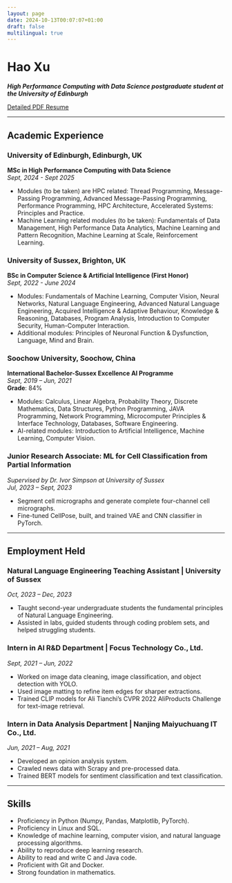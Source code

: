 ```yaml
---
layout: page
date: 2024-10-13T00:07:07+01:00
draft: false
multilingual: true
---
```


# Hao Xu

***High Performance Computing with Data Science postgraduate student at the University of Edinburgh***

[Detailed PDF Resume](/Hao_Xu_CV.pdf)

---

## Academic Experience

### University of Edinburgh, Edinburgh, UK  
**MSc in High Performance Computing with Data Science**  
*Sept, 2024 - Sept 2025*

- Modules (to be taken) are HPC related: Thread Programming, Message-Passing Programming, Advanced Message-Passing Programming, Performance Programming, HPC Architecture, Accelerated Systems: Principles and Practice.
- Machine Learning related modules (to be taken): Fundamentals of Data Management, High Performance Data Analytics, Machine Learning and Pattern Recognition, Machine Learning at Scale, Reinforcement Learning.

### University of Sussex, Brighton, UK  
**BSc in Computer Science & Artificial Intelligence (First Honor)**  
*Sept, 2022 - June 2024*

- Modules: Fundamentals of Machine Learning, Computer Vision, Neural Networks, Natural Language Engineering, Advanced Natural Language Engineering, Acquired Intelligence & Adaptive Behaviour, Knowledge & Reasoning, Databases, Program Analysis, Introduction to Computer Security, Human-Computer Interaction.
- Additional modules: Principles of Neuronal Function & Dysfunction, Language, Mind and Brain.

### Soochow University, Soochow, China  
**International Bachelor-Sussex Excellence AI Programme**  
*Sept, 2019 – Jun, 2021*  
**Grade**: 84%

- Modules: Calculus, Linear Algebra, Probability Theory, Discrete Mathematics, Data Structures, Python Programming, JAVA Programming, Network Programming, Microcomputer Principles & Interface Technology, Databases, Software Engineering.
- AI-related modules: Introduction to Artificial Intelligence, Machine Learning, Computer Vision.

### Junior Research Associate: ML for Cell Classification from Partial Information  
*Supervised by Dr. Ivor Simpson at University of Sussex*  
*Jul, 2023 – Sept, 2023*

- Segment cell micrographs and generate complete four-channel cell micrographs.
- Fine-tuned CellPose, built, and trained VAE and CNN classifier in PyTorch.

---

## Employment Held

### Natural Language Engineering Teaching Assistant | University of Sussex  
*Oct, 2023 – Dec, 2023*

- Taught second-year undergraduate students the fundamental principles of Natural Language Engineering.
- Assisted in labs, guided students through coding problem sets, and helped struggling students.

### Intern in AI R&D Department | Focus Technology Co., Ltd.  
*Sept, 2021 – Jun, 2022*

- Worked on image data cleaning, image classification, and object detection with YOLO.
- Used image matting to refine item edges for sharper extractions.
- Trained CLIP models for Ali Tianchi’s CVPR 2022 AliProducts Challenge for text-image retrieval.

### Intern in Data Analysis Department | Nanjing Maiyuchuang IT Co., Ltd.  
*Jun, 2021 – Aug, 2021*

- Developed an opinion analysis system.
- Crawled news data with Scrapy and pre-processed data.
- Trained BERT models for sentiment classification and text classification.

---

## Skills

- Proficiency in Python (Numpy, Pandas, Matplotlib, PyTorch).
- Proficiency in Linux and SQL.
- Knowledge of machine learning, computer vision, and natural language processing algorithms.
- Ability to reproduce deep learning research.
- Ability to read and write C and Java code.
- Proficient with Git and Docker.
- Strong foundation in mathematics.

